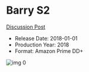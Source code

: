 # Barry S2

[Discussion Post](https://www.avsforum.com/threads/bass-eq-for-filtered-movies.2995212/post-59366890)

* Release Date: 2018-01-01
* Production Year: 2018
* Format: Amazon Prime DD+

![img 0](https://i.imgur.com/MTX6Nsc.jpg)


